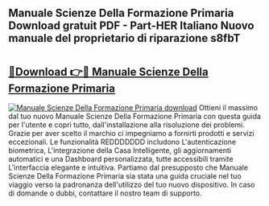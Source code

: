 ## Manuale Scienze Della Formazione Primaria Download gratuit PDF - Part-HER Italiano Nuovo manuale del proprietario di riparazione s8fbT

# <h2><a href="http://dfaczpf.blite.top/?on=Manuale+Scienze+Della+Formazione+Primaria">🔗Download 👉🔴 Manuale Scienze Della Formazione Primaria</a></h2>

[![Manuale Scienze Della Formazione Primaria download](https://i.imgur.com/lujVjoI.png)](http://dfaczpf.blite.top/?on=Manuale+Scienze+Della+Formazione+Primaria)
Ottieni il massimo dal tuo nuovo Manuale Scienze Della Formazione Primaria con questa guida per l'utente e copri tutto, dall'installazione alla risoluzione dei problemi. Grazie per aver scelto il marchio ci impegniamo a fornirti prodotti e servizi eccezionali. Le funzionalità REDDDDDDD includono L'autenticazione biometrica, L'integrazione della Casa Intelligente, gli aggiornamenti automatici e una Dashboard personalizzata, tutte accessibili tramite L'interfaccia elegante e intuitiva. Partiamo dal presupposto che Manuale Scienze Della Formazione Primaria sia stata una guida cruciale nel tuo viaggio verso la padronanza dell'utilizzo del tuo nuovo dispositivo. In caso di domande o dubbi, contattare il nostro team di supporto.
